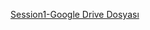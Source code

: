 [Session1-Google Drive Dosyası](https://docs.google.com/spreadsheets/d/16gIRhNKAr5lfzLAkkcdqSz9cwtCCQSAfaP7TmXA0JW4/edit?usp=sharing)
